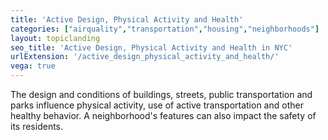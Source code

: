 ```yaml
---
title: 'Active Design, Physical Activity and Health'
categories: ["airquality","transportation","housing","neighborhoods"]
layout: topiclanding
seo_title: 'Active Design, Physical Activity and Health in NYC'
urlExtension: '/active_design_physical_activity_and_health/'
vega: true
---
```

The design and conditions of buildings, streets, public transportation and parks influence physical activity, use of active transportation and other healthy behavior. A neighborhood's features can also impact the safety of its residents.
